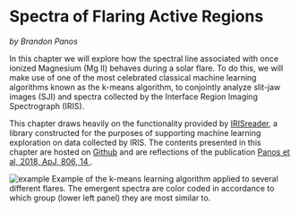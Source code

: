 Spectra of Flaring Active Regions
=================================

*by Brandon Panos*  

In this chapter we will explore how the spectral line associated with once ionized Magnesium (Mg II) behaves during a solar flare. To do this, we will make use of one of the most celebrated classical machine learning algorithms known as the k-means algorithm, to conjointly analyze slit-jaw images (SJI) and spectra collected by the Interface Region Imaging Spectrograph (IRIS).

This chapter draws heavily on the functionality provided by <a href="https://github.com/i4Ds/IRISreader">IRISreader</a>, a library constructed for the purposes of supporting machine learning exploration on data collected by IRIS. The contents presented in this chapter are hosted on <a href="https://github.com/Brandonleighpanos/k-means-analysis-of-MgII-spectra">Github</a> and are reflections of the publication <a href="https://iopscience.iop.org/article/10.3847/1538-4357/aac779/meta">Panos et al, 2018, ApJ, 806, 14 </a>.

![example](into_fig.png)
Example of the k-means learning algorithm applied to several different flares. The emergent spectra are color coded in accordance to which group (lower left panel) they are most similar to.